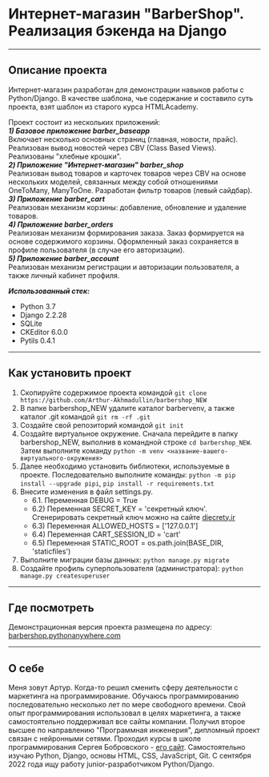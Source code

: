 # Интернет-магазин "BarberShop". Реализация бэкенда на Django

---

## Описание проекта

Интернет-магазин разработан для демонстрации навыков работы с Python/Django. В качестве шаблона, чье содержание и составило суть проекта, взят шаблон из старого курса HTMLAcademy.<br>

Проект состоит из нескольких приложений:<br>
***1) Базовое приложение barber_baseapp***<br>
Включает несколько основных страниц (главная, новости, прайс). Реализован вывод новостей через CBV (Class Based Views). Реализованы "хлебные крошки".<br>
***2) Приложение "Интернет-магазин" barber_shop***<br>
Реализован вывод товаров и карточек товаров через CBV на основе нескольких моделей, связанных между собой отношениями OneToMany, ManyToOne. Разработан фильтр товаров (левый сайдбар).<br>
***3) Приложение barber_cart***<br>
Реализован механизм корзины: добавление, обновление и удаление товаров.<br>
***4) Приложение barber_orders***<br>
Реализован механизм формирования заказа. Заказ формируется на основе содержимого корзины. Оформленный заказ сохраняется в профиле пользователя (в случае его авторизации).<br>
***5) Приложение barber_account***<br>
Реализован механизм регистрации и авторизации пользователя, а также личный кабинет профиля.


***Использованный стек:***
* Python 3.7
* Django 2.2.28
* SQLite
* CKEditor 6.0.0
* Pytils 0.4.1

---

## Как установить проект
1) Скопируйте содержимое проекта командой `git clone https://github.com/Arthur-Akhmadullin/barbershop_NEW`
2) В папке barbershop_NEW удалите каталог barbervenv, а также каталог .git командой `git rm -rf .git`
3) Создайте свой репозиторий командой `git init`
4) Создайте виртуальное окружение. Сначала перейдите в папку barbershop_NEW, выполнив в командной строке `cd barbershop_NEW`. Затем выполните команду `python -m venv <название-вашего-виртуального-окружения>`
5) Далее необходимо установить библиотеки, используемые в проекте. Последовательно выполните команды: `python -m pip install --upgrade pipi`, `pip install -r requirements.txt`
6) Внесите изменения в файл settings.py.
    + 6.1. Переменная DEBUG = True
    + 6.2) Переменная SECRET_KEY = 'секретный ключ'. Сгенерировать секретный ключ можно на сайте [djecrety.ir](https://djecrety.ir)
    + 6.3) Переменная ALLOWED_HOSTS = ['127.0.0.1']
    + 6.4) Переменная CART_SESSION_ID = 'cart'
    + 6.5) Переменная STATIC_ROOT = os.path.join(BASE_DIR, 'staticfiles')
8) Выполните миграции базы данных: `python manage.py migrate`
9) Создайте профиль суперпользователя (администратора): `python manage.py createsuperuser`
---

## Где посмотреть
Демонстрационная версия проекта размещена по адресу: [barbershop.pythonanywhere.com](https://barbershop.pythonanywhere.com)

---

## О себе
Меня зовут Артур. Когда-то решил сменить сферу деятельности с маркетинга на программирование. Обучаюсь программированию последовательно несколько лет по мере свободного времени. Свой опыт программирования использовал в целях маркетинга, а также самостоятельно поддерживал все сайты компании. Получил второе высшее по направлению "Программная инженерия", дипломный проект связан с нейронными сетями. Проходил курсы в школе программирования Сергея Бобровского - [его сайт](http://skillsmart.ru/). Самостоятельно изучаю Python, Django, основы HTML, CSS, JavaScript, Git. С сентября 2022 года ищу работу junior-разработчиком Python/Django.
